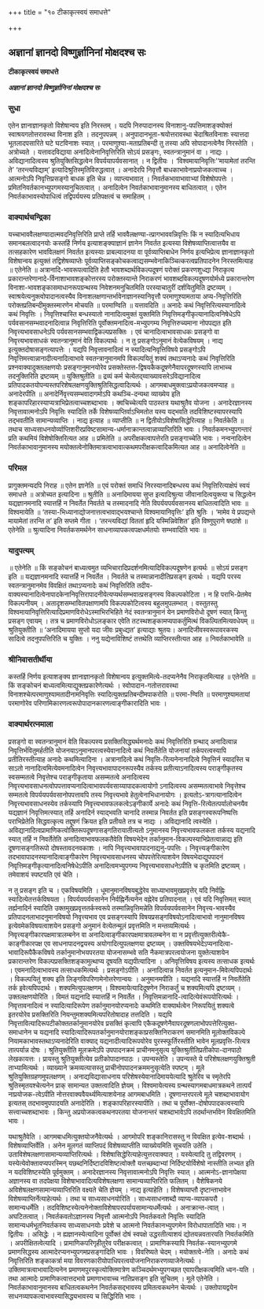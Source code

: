 +++
title = "१० टीकाकृत्स्वयं समाधत्ते"

+++


## अज्ञानां ज्ञानदो विष्णुर्ज्ञानिनां मोक्षदश्च सः

**टीकाकृत्स्वयं समाधत्ते**

***अज्ञानां ज्ञानदो विष्णुर्ज्ञानिनां मोक्षदश्च सः***

### सुधा

एतेन ज्ञानाज्ञानकृतो विशेषान्वय इति निरस्तम् । यदपि निरुपादानस्य विनाशानु-पपत्तिमाशङ्क्योक्तं स्वाश्रयगतोत्तरावस्था विनाश इति । तदनुपपन्नम् । अनुपादानभूता-श्रयोत्तरावस्था चेदाश्रितविनाशः स्यात्तदा भूतलादपसारिते घटे घटविनाशः स्यात् । परमाणुश्या-मताप्रतिबन्दी तु तस्या अपि सोपादानत्वेनैव निरस्तेति । अत्रोच्यते । यत्तावदविद्याया अनादित्वेनानिवृत्तिरिति सोऽयं प्रसङ्गः, स्वतन्त्रानुमानं वा । नाद्यः । अविद्यानादित्वस्य श्रुतियुक्तिसिद्धत्वेन विपर्ययापर्यवसानात् । न द्वितीयः । ‘विश्वमायानिवृत्तिः’‘मायामेतां तरन्ति ते’ ‘तरन्त्यविद्याम्’ इत्यादिश्रुतिस्मृतिविरुद्धत्वात् । अनादेरपि निवृत्तौ बाधकाभावेनाप्रयोजकत्वाच्च । आत्मनोऽपि निवृत्तिप्रसङ्गो बाधक इति चेन्न । व्याप्त्यभावात् । निवर्तकभावाभावाभ्यां विशेषोपपत्तेः । प्रमितनिवर्तकानभ्युपगमस्यानुचितत्वात् । अनादित्वेन निवर्तकाभावानुमानस्य बाधितत्वात् । एतेन निवर्तकाभावस्योपाधित्वं तद्विपर्ययस्य प्रतिपक्षत्वं च समाहितम् ।

### वाक्यार्थचन्द्रिका

यच्चाभाववैलक्षण्यादात्मवदनिवृत्तिरिति प्राप्ते तर्हि भाववैलक्षण्या-त्प्रागभाववन्निवृत्तिः किं न स्यादित्यभिधाय समानबलत्वादनयोः कस्तर्हि निर्णय इत्याशङ्क्याज्ञानं ज्ञानेन निवर्तत इत्यस्या विशेषव्याप्तित्वात्तयैव वा तत्सहकारेण भावविलक्षणं निवर्तत इत्यस्याः प्राबल्यादनया वा पूर्वव्याप्तिबाधेन निर्णय इत्यभिप्रेत्य ज्ञानाज्ञानकृतो विशेषान्वय इत्युक्तं तद्विशेषव्याप्तेः पूर्वव्याप्तिसङ्कोचकत्वाद्यसम्भवेनाकिञ्चित्करत्वप्रतिपादनेन निरस्तमित्याह ॥ एतेनेति ॥ अत्रानादि-भावरूपत्वादिति हेतौ भावशब्दार्थविकल्पदूषणं परोक्तं प्रकरणशुध्द्या निराकृत्य प्रकारान्तरेणानादे-र्विनाशाभावशङ्कोत्तरस्य परोक्तस्यान्ते निराकरणं भावशब्दविकल्पदूषणयोर्मध्ये प्रकारान्तरेण विनाशा-भावशङ्कासमाधानरूपग्रन्थस्य निवेशनमनुचितमिति परस्याचातुरीं दर्शयितुमिति द्रष्टव्यम् । स्वाश्रयेत्यनुक्त्वोपादानत्वस्यैव विनाशलक्षणान्तर्भावेनाज्ञानस्यानिवृत्तौ परमाणुश्यामताया अप्य-निवृत्तिरिति परोक्तप्रतिबन्दीमुक्तस्मारणेन मोचयति ॥ परमाण्विति ॥ यत्तावदिति ॥ अनादेः कथं निवृत्तिरित्यस्यानादित्वे कथं निवृत्तिः । निवृत्तिश्चास्ति बन्धस्यातो नानादित्वमुक्तं युक्तमिति निवृत्तिमङ्गीकृत्यानादित्वनिषेधेऽपि पर्यवसानसम्भवादनादित्वान्न निवृत्तिरिति पूर्वोक्तमनादित्व-मभ्युपगम्य निवृत्तिरुच्यमाना नोपपद्यत इति निवृत्त्यभावसाधनेऽपि पर्यवसानसम्भवाद्विकल्पप्रसक्तिः । एवं चानादित्वाभावसाधकः प्रसङ्गो वा निवृत्त्यभावसाधकं स्वतन्त्रानुमानं वेति विकल्पार्थः । न तु प्रसङ्गोऽनुमानं वेत्येकविषयम् । नाद्य इत्युक्तदोषासङ्गत्यापत्तेः । यद्यपि निवृत्तावनादित्वं न स्यादित्यनिवृत्तिविषये प्रसङ्गोऽपि निवृत्तिमत्त्वान्नानादीत्यनादित्वाभावे स्वतन्त्रानुमानमपि विकल्पयितुं शक्यं तथाऽप्यनादेः कथं निवृत्तिरिति प्रश्नवाक्यादुक्तलक्षणयोः प्रसङ्गानुमानयोरेव प्रसक्तेस्तत्त-द्विषयकैकदूषणेनैवापरदूषणस्यापि लाभाच्च तदनुक्तिरिति द्रष्टव्यम् ॥ युक्तिश्रुतीति ॥ द्रव्यं कर्म चेत्येतद्य्वाख्यावसरेऽविद्यानादित्व प्रतिपादकतयोपन्यस्तपरिशेषलक्षणयुक्तिश्रुतिसिद्धत्वादित्यर्थः । आगमबाधमुक्त्वाऽप्रयोजकत्वमप्याह ॥ अनादेरपीति ॥ अनादेर्निवृत्त्यसम्भवादागमोऽपि कथञ्चि-दन्यथा व्याख्येय इति शङ्कापरिहारस्याप्यत्राभिप्रेतत्वाच्चशब्दाभावः । क्वचिच्चेत्यपि पाठस्तत्र यथाश्रुतैव योजना । अनादेरज्ञानस्य निवृत्तावात्मनोऽपि निवृत्तिः स्यादिति तर्के विशेषव्याप्तिर्वाऽभिमतोत यस्य यद्भवति तदविशिष्टस्यापरस्यापि तद्भवतीति सामान्यव्याप्तिः । नाद्य इत्याह ॥ व्याप्तीति ॥ न द्वितीयोऽविशेषासिद्धेरित्याह ॥ निवर्तकेति ॥ तथाच साध्यसाधनयोर्व्याप्तिशरीरप्रविष्टसामान्य-धर्मानाक्रान्तत्वान्नाव्याप्तिरिति भावः । निवर्तकमनभ्युपगन्तारं प्रति कथमियं विशेषोक्तिरित्यत आह ॥ प्रमितेति ॥ अपरीक्षकत्वापत्तेरति प्रसङ्गाच्चेति भावः । नन्वनादित्वेन निवर्तकाभावानुमानस्य मयोक्तत्वेनोक्तिमात्रत्वाभावात्कथमपरीक्षकत्वादिकमित्यत आह ॥ अनादित्वेनेति ॥

### परिमल

प्रागुक्तमन्यदपि निराह ॥ एतेन ज्ञानेति ॥ एवं परोक्तं समाधिं निरस्यानादिबन्धस्य कथं निवृत्तिरित्याक्षेपं स्वयं समाधत्ते ॥ अत्रोच्यत इत्यादिना ॥ श्रुतीति ॥ अनादिमायया सुप्त इत्यादिश्रुत्या जीवानादित्वयुक्त्या च सिद्धत्वेन यद्यज्ञानमनादि स्यात्तर्हि न निवर्तेत निवर्तते च तस्मादनादि नेति विपर्ययपर्यवसानस्य बाधितत्वादिति भावः ॥ विश्वमायेति ॥ ‘तस्या-भिध्यानाद्योजनात्तत्वभावाद्भयश्चान्ते विश्वमायानिवृत्तिः’ इति श्रुतिः । ‘मामेव ये प्रपद्यन्ते मायामेतां तरन्ति त’ इति सप्तमे गीता । ‘तरन्त्यविद्यां विततां हृदि यस्मिन्निवेशित’ इति विष्णुपुराणे षष्ठांशे ॥ एतेनेति ॥ श्रुत्यादिना निवर्तकसमर्थनेन साधनाव्यापकत्वपक्षधर्मतयोः सम्भवादिति भावः ॥

### यादुपत्यम्

॥ एतेनेति ॥ किं सङ्कोचनं बाध्यत्वमुत व्यभिचारादिप्रदर्शनमित्यादिविकल्पदूषणेन इत्यर्थः ॥ सोऽयं प्रसङ्ग इति ॥ यद्यज्ञानमनादि स्यात्तर्हि न निवर्तेत । निवर्तते च तस्मान्नानादीतिप्रसङ्ग इत्यर्थः । यद्यपि परस्य स्वतन्त्रानुमानमेव विवक्षितं तथाऽप्यनादेः कथं निवृत्तिरिति तदीय-वाक्यस्यानादित्वेनापादकेनानिवृत्तिरापादनीयेत्यप्यर्थसम्भवात्प्रसङ्गस्य विकल्पकोटिता । न हि पराभि-प्रेतमेव विकल्पनीयम् । अतादृशसम्भावितपक्षाणामपि विकल्पकोटित्वस्य बहुलमुपलम्भात् । वस्तुतस्तु विश्वमायानिवृत्तिरित्यादिप्रमाणविरोधेऽस्माभिरभिहिते नेदं स्वतन्त्रानुमानं येन प्रमाणविरोधो दूषणं स्यात् किन्तु प्रसङ्ग एवायम् । तत्र च प्रमाणविरोधोऽलङ्कार एवेति तटस्थशङ्कामप्यपाकर्तुमित्थं विकल्पितमित्यवधेयम् ॥ श्रुतियुक्तीति ॥ ‘अनादिमायया सुप्तो यदा जीवः प्रबुध्द्यत’ इत्याद्याः श्रुतयः। अनादिजीवस्वरूपावरकस्य सादित्वे तदनुपपत्तिरिति च युक्तिः । ननु यद्येनाविशिष्टं तत्तथेति व्याप्तिरस्तीत्यत आह ॥ निवर्तकाभावेति ॥

### श्रीनिवासतीर्थीया

कस्तर्हि निर्णय इत्याशङ्क्य ज्ञानाज्ञानकृतो विशेषान्वय इत्युक्तमित्ये-तदप्यनेनैव निराकृतमित्याह ॥ एतेनेति ॥ किं सङ्कोचनं बाध्यत्वमित्याद्युक्तप्रकारेणेत्यर्थः । स्वोपादान-गतोत्तरावस्था विनाशश्चेत्परमाणुश्यामतादीनामनिवृत्तिः स्यादित्युक्तप्रतिबन्दीमपाकरोति ॥ परमा-ण्विति ॥ परमाणुश्यामतायां परमाणोरेव परिणामिकारणत्वरूपोपादानकारणत्वाङ्गीकारादिति भावः ।

### वाक्यार्थरत्नमाला

प्रसङ्गो वा स्वतन्त्रानुमानं वेति विकल्पस्य प्रसक्तिसिद्ध्यर्थमनादेः कथं निवृत्तिरिति ग्रन्थाद् अनादित्वान्न निवृत्तिर्भवितुमर्हतीति योजनयाऽनुमानपरत्वस्येवानादित्वे कथं निवर्तेतेति योजनायां तर्कपरत्वस्यापि प्रतीतिरस्तीत्याह अनादेः कथमित्यादिना । अत्रानादित्वे कथं निवृत्ति-रित्यनेनानादित्वे निवृत्तिर्न स्यादस्ति च साऽतो नानादित्वमित्येवमनादित्वेन निवृत्त्यभावापादनरूपस्यैव तर्कस्य प्रतीत्याऽनादित्वस्य पराङ्गीकृतस्य स्वसम्मतत्वे निवृत्तेश्च पराङ्गीकृताया असम्मतत्वे अनादित्वस्य निवृत्त्यभावसाधनत्वोपपत्तावप्यनादित्वाभावपर्यवसाय्यापादकत्वायोगो ऽनादित्वस्य असम्मतत्वाभावे निवृत्तेश्च सम्मतत्वे विपर्ययपर्यवसानोपपत्तावपि तस्य निवृत्त्यभावे हेतुत्वेनाभिधानायोगः । इत्यतोऽ-त्रागत्यानादित्वेन निवृत्त्यभावसाधनस्येव तर्कस्यापि निवृत्त्यभावफलकत्वेऽङ्गीकार्ये अनादेः कथं निवृत्ति-रित्येतत्पर्यालोचनयैव यद्यज्ञानं निवृत्तिमत्स्यात् तर्हि अनादिर्न स्याद्भवति चानादि तस्मान्न निवर्तत इति प्रसङ्गस्वरूपनिष्पत्तिः पराभिप्रेतेति सिद्धवत्कृत्य तद्दूषणं क्रियत इति प्रतीयते तत्र च नाद्यः । अविद्यानादि त्वस्येति । अविद्यानादित्वप्रामाणिकत्वोक्तिरूपदूषणासङ्गतिरायातीत्यतो ऽनुमानस्य निवृत्त्यभावफलकता तर्कस्य यद्यनादि स्यात् तर्हि न निवर्तेतेति अनादित्वाभावफलकतैवेति विषयभेदेन तर्कानुमान-विकल्पस्याभिप्रेतत्वान्नाद्य इति दूषणासङ्गतिरूपो दोषस्तावदनवकाशः । नापि निवृत्त्यभावापादनाद्यनु-पपत्तिः । निवृत्त्यङ्गीकारेण तदभावापादनस्यानादित्वाङ्गीकारेण निवृत्त्यभावसाधनस्य चोपपत्तेरित्याशयेन विषयभेदाद्युपपादनं निवृत्तिमङ्गीकृत्यानादित्वनिषेधेऽपीति अनादित्वमभ्युपगम्य निवृत्त्यभावसाधनेऽपीति च कृतमिति द्रष्टव्यम् । तमेवाशयं स्पष्टयति एवं चेति ।

न तु प्रसङ्ग इति च । एकविषयमिति । धूमानुमानविषयबुद्धेरेव साध्याभावमुखप्रवृत्तेर् यदि निर्वह्निः स्यादित्येतत्तर्कविषयता । विपर्ययपर्यवसानेन निर्वह्निर्नेत्यनेन वह्नेरेव प्रतिपादनात् । एवं यदि निवृत्तिमत् स्यात् तर्ह्यनादिर्न स्यादिति उक्तमुखप्रवृत्ततर्कस्वरूपे तस्मान्निवृत्तिमन्नेति विपर्ययपर्यवसानेन निवृत्त्य-भावस्यैव प्रतिपादनलाभादनुमानविषयो निवृत्त्यभाव एव प्रसङ्गस्यापि विषयप्रसङ्गविषयोऽनादित्वाभावो नानुमानविषय इत्येवमेकविषयत्वाशयेन प्रसङ्गो अनुमानं वेत्येतन्मूलं प्रवृत्तमिति न मन्तव्यमित्यर्थः । निवृत्त्यङ्गीकारपक्षमात्रालम्बनेन वा अनादित्वाङ्गीकारपक्षमात्रावलम्बनेन वा न प्रवृत्तीत्युक्तरीत्येकै-काङ्गीकारपक्ष एव साधनापादनद्वयस्य अयोगादित्युपलक्षणया द्रष्टव्यम् । उक्तविषयभेदेऽप्यनादित्वा-भावादिरूपैकैकविषये तर्कानुमानोभयपरतया योजनासम्भवे सति नैकमात्रपरत्वयोजना युक्तेत्याशयेन प्रकारान्तरेण विकल्पप्रसक्तिशङ्कामुत्थाप्य दूषयति यद्यपीत्यादिना । अनिवृत्तिविषय इत्यस्य तत्साधक इत्यर्थः । एवमनादित्वाभावस्य तत्साधकमित्यर्थः । प्रसङ्गोऽपीति । अनादित्वान्न निवर्तत इत्यनुमान-मिवेत्यपिपदार्थः । विकल्पयितुं शक्य इति लिङ्गविपरिणामेनोत्तरेणान्वयः । अनुमानमपीति । यद्यनादि स्यात्तर्हि न निवर्तेतेति तर्क इवेत्यपिपदार्थः । शक्यमित्युपलक्षणम् । विश्वमायेत्यादिदूषणेन निराकर्तुं च शक्यमित्यपि द्रष्टव्यम् । उक्तलक्षणयोरिति । विमतं यद्यनादि स्यात्तर्हि न निवर्तेत । निवृत्तिमन्नानादि-त्वादित्येवंरूपयोरित्यर्थः । निवृत्तावनादित्वं न स्यादित्यादिरूपेण तर्कानुमानयोरप्यनादेः कथमिति वाक्यार्थत्वेन निरूपयितुं शक्यत्वे इतरयोरेव प्रसक्तिरिति नियन्तुमशक्यमित्यपरितोषादाह तत्तदिति । यद्यपि निवृत्तावित्यादिरूपटीकोक्ततर्कानुमानयोरेव प्रसक्तिं कृत्वापि एकैकदूषणेनैवापरदूषणलाभोपपत्तेरित्युक्त-समाधानेन च यद्यनादि स्यादित्यादिरूपतर्कानुमानयोराशङ्काप्रसक्तिनिराकरणं समानमिति मूलोक्तविकल्पे नियामकाभावस्तथाऽप्यनादेरिति वाक्याद् यद्यनादीत्यादिरूपयोरेव पुरस्स्फूर्तिरस्तीति भावेन मूलप्रवृत्ति-रित्यत्र तात्पर्यान्न दोषः । श्रुतियुक्तीति मूलक्रमेऽपि उपपादनक्रमं प्राचीनमनुसृत्य युक्तिश्रुतीतिप्रतीकोपा-दानपाठो लेखकायत्तः । प्रायस्तु श्रुतियुक्तीत्येव प्रतीकोपादानपाठः । उपन्यस्तेति । उपन्यस्ते ये परिशेषलक्षणयुक्तिश्रुती ताभ्यामित्यर्थः । व्याख्याने क्रमव्यत्यासस्तु प्राचीनोपपादनक्रममनुसृत्येति स्पष्टम् । मूले श्रुतियुक्तिग्रहणमुपलक्षणम् । अनाद्यविद्यासाधनाय परिशेषस्येवानादिमाययेत्यादि श्रुतेरिव च स्मृतेरपि श्रुतिस्मृतयश्चेत्यनेन प्राक् सामान्यत उक्तत्वादिति ज्ञेयम् । विश्वमायेत्यस्य ग्रन्थस्यागमबाधमात्रकथने तात्पर्यं नाप्रयोजक-त्वेऽपीति नोत्तरवाक्यवैयर्थ्यमित्याशयेनाह आगमबाधमिति । दूषणान्तरपरत्वे मूले चशब्दाभावायोग इत्यतस् तदभावमुपपादयति अनादेरिति । शङ्कापरिहारस्यापीति । तथा च पूर्वोक्त-दोषोपपादकत्वस्यापि सत्त्वाच्चशब्दाभावः । किन्तु अप्रयोजकत्वकथनपरतया योजनान्तरं चशब्दाभावेऽपि तदर्थान्तर्भावेन विवक्षितमिति भावः ।

यथाश्रुतैवेति । आगमबाधमित्युक्तयोजनैवेत्यर्थः । आगमोपरि शङ्कानिरासस्तु न विवक्षित इत्येव-शब्दार्थः । विशेषव्याप्तिर्वेति । अनेन मूलगतं व्याप्तिपदं विशेषव्याप्तीति व्याख्येयमिति सूचयति उतेति । उताविशेषलक्षणासामान्यव्याप्तिरित्यर्थः । विशेषासिद्धेरित्याहेत्युत्तरवाक्यात् । यस्येत्यादि तु तद्विवरणम् । यस्येत्येवोक्तावप्यपरस्मिन् यछब्दनिर्दिष्टादविशिष्टत्वोक्तौ यत्तच्छब्दाभ्यां निर्दिष्टयोर्विशेषो नास्तीति लभ्यत इति न यदविशिष्टस्येति पूर्वमुक्तम् । अनादेरज्ञानस्य निवृत्तावात्मनोऽपि निवृत्तिः स्यात् । आत्मनोऽ-ज्ञानापेक्षया अज्ञानस्य वा तदपेक्षया विशेषाभावादित्यविशेषलक्षणा सामान्यव्याप्तिरिति फलितम् । वैशेषिकनये अविशेषलक्षणसामान्यव्याप्तिरिति वक्ष्यते चेति ज्ञेयम् । नाद्य इत्याहेति । विशेषव्याप्तौ दृष्टान्ताभावेन विशेषव्याप्तिर्नेत्याहेत्यर्थः । तथा च साध्यसाधनयोरिति । साध्यसाधनशब्दौ व्याप्य-व्यापकपरौ । सामान्यधर्मेति । तदविशिष्टस्येत्यनेनोक्ताविशेषापरपर्यायसामान्यधर्मेत्यर्थः । अनाक्रान्त-त्वात् । अघटितत्वात् । निवर्तकवतोऽज्ञानस्य निवृत्तौ आत्मनोऽपि निवर्तकवतो निवृत्तिः स्यादिति सामान्यधर्मभूतनिवर्तकस्य साध्यसाधनयोः प्रवेशे च आत्मनो निवर्तकानभ्युपगमेन विरोधापातादिति भावः। न द्वितीयः । असिद्धेः । न ह्यज्ञानस्येत्यादिना पूर्वोक्तं दोषं स्वपक्षे उद्धरतीत्याशयं द्योतयन्नवतारयति निवर्तकमिति । अपरीक्षितत्वेत्यादि । प्रामाणिकपरिगृहीतुरेव परीक्षकत्वात् । प्रामाणिकस्यापि निवर्तक-स्यानभ्युपगमे प्रमाणसिद्धस्य आत्मादेरप्यनभ्युपगमप्रसङ्गादिति भावः । विवरिष्यते चेदम् । मयोक्तत्वे-नेति । अनादेः कथं निवृत्तिरिति शङ्काकर्त्रा मया विवरणकारीयोपाधिपरत्वयोजनानिराकरणव्याजेनेत्यर्थः । उक्तिमात्रत्वाभावादित्यनेन प्रमाणमपुरस्कृत्योक्तिमात्रेण कञ्चिदर्थमभ्युपगच्छत एवापरीक्षकत्वमिति ध्वन-यति । तथा आत्मादेः प्रामाणिकत्वात्तदभावे प्रमाणाभावाच्च नातिप्रसङ्ग इति सूचितम् । मूले एतेनेति । निवर्तकाभावानुमानस्य बाधितत्वकथनेन निवर्तकसद्भावस्य प्रमितत्वकथनेन चेत्यर्थः । उक्तोपायद्वयेन साधनव्यापकत्वाभावस्यासिद्ध्यभावस्य च सिद्धिरिति भावः ।

